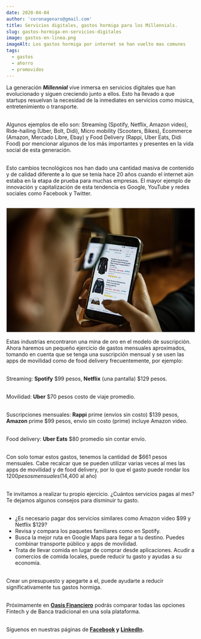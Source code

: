 ```yaml
---
date: 2020-04-04
author: 'coronagenaro@gmail.com'
title: Servicios digitales, gastos hormiga para los Millennials.
slug: gastos-hormiga-en-servicios-digitales
image: gastos-en-linea.png
imageAlt: Los gastos hormiga por internet se han vuelto mas comunes
tags:
  - gastos
  - ahorro
  - promovidos
---
```

La generación ***Millennial*** vive inmersa en servicios digitales que han evolucionado y siguen creciendo junto a ellos. Esto ha llevado a que startups resuelvan la necesidad de la inmediates en servicios como música, entretenimiento o transporte. <br/><br/>

Algunos ejemplos de ello son: Streaming (Spotify, Netflix, Amazon video), Ride-hailing (Uber, Bolt, Didi), Micro mobility (Scooters, Bikes), Ecommerce (Amazon, Mercado Libre, Ebay) y Food Delivery (Rappi, Uber Eats, Didi Food) por mencionar algunos de los más importantes y presentes en la vida social de esta generación. <br/><br/>

Esto cambios tecnológicos nos han dado una cantidad masiva de contenido y de calidad diferente a lo que se tenía hace 20 años cuando el internet aún estaba en la etapa de prueba para muchas empresas. El mayor ejemplo de innovación y capitalización de esta tendencia es Google, YouTube y redes sociales como Facebook y Twitter. <br/><br/>

![Las compras en linea se pueden volver un habito dañino](comprar-en-linea.png) <br/>

Estas industrias encontraron una mina de oro en el modelo de suscripción. Ahora haremos un pequeño ejercicio de gastos mensuales aproximados, tomando en cuenta que se tenga una suscripción mensual y se usen las apps de movilidad como de food delivery frecuentemente, por ejemplo: <br/><br/>

Streaming: **Spotify** $99 pesos, **Netflix** (una pantalla) $129 pesos. <br/><br/>

Movilidad: **Uber** $70 pesos costo de viaje promedio.<br/><br/>

Suscripciones mensuales: **Rappi** prime (envíos sin costo) $139 pesos, **Amazon** prime $99 pesos, envio sin costo (prime) incluye Amazon video. <br/><br/>

Food delivery: **Uber Eats** $80 promedio sin contar envío. <br/><br/>

Con solo tomar estos gastos, tenemos la cantidad de $661 pesos mensuales. Cabe recalcar que se pueden utilizar varias veces al mes las apps de movilidad y de food delivery, por lo que el gasto puede rondar los $1200 pesos mensuales ($14,400 al año) <br/><br/>

Te invitamos a realizar tu propio ejercicio. ¿Cuántos servicios pagas al mes? Te dejamos algunos consejos para disminuir tu gasto. <br/><br/>

* ¿Es necesario pagar dos servicios similares como Amazon video $99 y Netflix $129?
* Revisa y compara los paquetes familiares como en Spotify.
* Busca la mejor ruta en Google Maps para llegar a tu destino. Puedes combinar transporte público y apps de movilidad.
* Trata de llevar comida en lugar de comprar desde aplicaciones. Acudir a comercios de comida locales, puede reducir tu gasto y ayudas a su economía. <br/><br/>

Crear un presupuesto y apegarte a el, puede ayudarte a reducir significativamente tus gastos hormiga. <br/><br/>

Próximamente en **[Oasis Financiero](https://www.oasisfinanciero.mx)** podrás comparar todas las opciones Fintech y de Banca tradicional en una sola plataforma. <br/><br/>

Síguenos en nuestras páginas de **[Facebook](https://facebook.com/oasisfinanciero) y** **[LinkedIn](https://www.linkedin.com/company/oasisfinanciero/).**